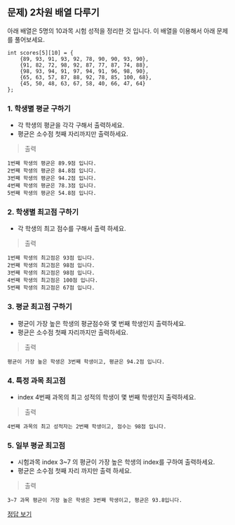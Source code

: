 ## 문제) 2차원 배열 다루기

아래 배열은 5명의 10과목 시험 성적을 정리한 것 입니다. 
이 배열을 이용해서 아래 문제를 풀어보세요. 

```
int scores[5][10] = {
    {89, 93, 91, 93, 92, 78, 90, 90, 93, 90},
    {91, 82, 72, 98, 92, 87, 77, 87, 74, 88},
    {98, 93, 94, 91, 97, 94, 91, 96, 98, 90},
    {65, 63, 57, 87, 88, 92, 78, 85, 100, 68},
    {45, 50, 48, 63, 67, 58, 40, 66, 47, 64}
};
```

### 1. 학생별 평균 구하기

* 각 학생의 평균을 각각 구해서 출력하세요.
* 평균은 소수점 첫째 자리까지만 출력하세요.

> 출력

```
1번째 학생의 평균은 89.9점 입니다. 
2번째 학생의 평균은 84.8점 입니다. 
3번째 학생의 평균은 94.2점 입니다. 
4번째 학생의 평균은 78.3점 입니다. 
5번째 학생의 평균은 54.8점 입니다. 
```

### 2. 학생별 최고점 구하기
* 각 학생의 최고 점수를 구해서 출력 하세요.

> 출력

```
1번째 학생의 최고점은 93점 입니다. 
2번째 학생의 최고점은 98점 입니다. 
3번째 학생의 최고점은 98점 입니다. 
4번째 학생의 최고점은 100점 입니다. 
5번째 학생의 최고점은 67점 입니다. 
```

### 3. 평균 최고점 구하기
* 평균이 가장 높은 학생의 평균점수와 몇 번째 학생인지 출력하세요.
* 평균은 소수점 첫째 자리까지만 출력하세요.

> 출력

```
평균이 가장 높은 학생은 3번째 학생이고, 평균은 94.2점 입니다. 
```

### 4. 특정 과목 최고점
* index 4번째 과목의 최고 성적의 학생이 몇 번째 학생인지 출력하세요.


> 출력

```
4번째 과목의 최고 성적자는 2번째 학생이고, 점수는 98점 입니다.
```

### 5. 일부 평균 최고점
* 시험과목 index 3~7 의 평균이 가장 높은 학생의 index를 구하여 출력하세요.
* 평균은 소수점 첫째 자리 까지만 출력 하세요.

> 출력

```
3~7 과목 평균이 가장 높은 학생은 3번째 학생이고, 평균은 93.8입니다. 
```

[정답 보기](test05.c)